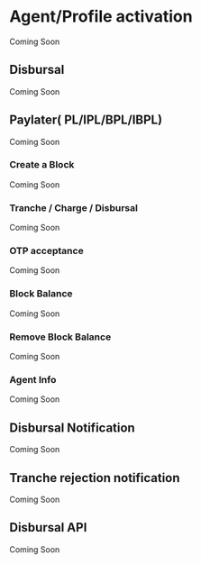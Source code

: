 # Agent/Profile activation

Coming Soon

## Disbursal

Coming Soon

## Paylater( PL/IPL/BPL/IBPL)

Coming Soon

### Create a Block

Coming Soon

### Tranche / Charge / Disbursal

Coming Soon

### OTP acceptance

Coming Soon

### Block Balance

Coming Soon

### Remove Block Balance

Coming Soon

### Agent Info

Coming Soon

## Disbursal Notification

Coming Soon

## Tranche rejection notification

Coming Soon

## Disbursal API

Coming Soon
